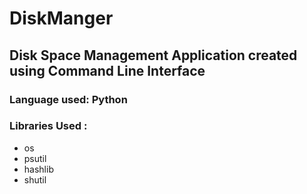 # DiskManger

## Disk Space Management Application created using Command Line Interface
### Language used: Python 
### Libraries Used :
* os
* psutil
* hashlib
* shutil
